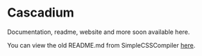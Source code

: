 # Cascadium

Documentation, readme, website and more soon available here.

You can view the old README.md from SimpleCSSCompiler [here](#).